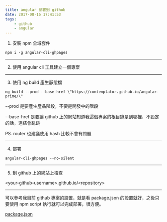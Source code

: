 ```yaml
---
title: angular 部署到 github
date: 2017-08-16 17:41:53
tags:
    - github
    - angular
---
```


1. 安裝 npm 全域套件

```
npm i -g angular-cli-ghpages
```

--- 

2. 使用 angular cli 工具建立一個專案

--- 

3. 使用 ng build 產生靜態檔

```
ng build --prod --base-href \"https://contemplator.github.io/angular-prime/\"
```

--prod 是要產生產品階段，不要是開發中的階段

--base-href 是要讓 github 上的網站知道我這個專案的根目錄是到哪裡，不設定的話，連結會亂跳

PS. router 也建議使用 hash 比較不會有問題

--- 

4. 部署

```
angular-cli-ghpages --no-silent
```

--- 

5. 到 github 上的網站上檢查

&lt;your-github-username>.github.io/&lt;repository>

---

可以參考我目前 github 專案的設置，就是看 package.json 的設置就好，之後只要使用 npm script 執行就可以完成部署，很方便。

[package.json](https://github.com/contemplator/angular-prime/blob/master/package.json)